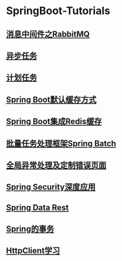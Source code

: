 # SpringBoot-Tutorials

## [消息中间件之RabbitMQ](https://github.com/FeiChaoyu/SpringBoot-Tutorials/blob/master/springboot-rabbitmq)



## [异步任务](https://github.com/FeiChaoyu/SpringBoot-Tutorials/tree/master/springboot-async-task)



## [计划任务](https://github.com/FeiChaoyu/SpringBoot-Tutorials/tree/master/springboot-schedule-task)



## [Spring Boot默认缓存方式](https://github.com/FeiChaoyu/SpringBoot-Tutorials/tree/master/springboot-simple-cache)



## [Spring Boot集成Redis缓存](https://github.com/FeiChaoyu/SpringBoot-Tutorials/tree/master/springboot-redis-cache)



## [批量任务处理框架Spring Batch](https://github.com/FeiChaoyu/SpringBoot-Tutorials/tree/master/springboot-spring-batch)



## [全局异常处理及定制错误页面](https://github.com/FeiChaoyu/SpringBoot-Tutorials/tree/master/springboot-global-exception-handler)



## [Spring Security深度应用](https://github.com/FeiChaoyu/SpringBoot-Tutorials/tree/master/springboot-spring-security)



## [Spring Data Rest](https://github.com/FeiChaoyu/SpringBoot-Tutorials/tree/master/springboot-spring-data-rest)



## [Spring的事务](https://github.com/FeiChaoyu/SpringBoot-Tutorials/tree/master/springboot-transaction)


## [HttpClient学习](https://github.com/FeiChaoyu/SpringBoot-Tutorials/tree/master/springboot-spider-demo)



